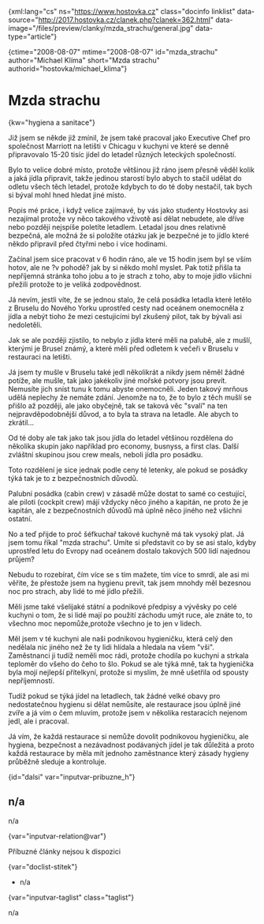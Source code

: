 
{xml:lang="cs" ns="https://www.hostovka.cz" class="docinfo linklist" data-source="http://2017.hostovka.cz/clanek.php?clanek=362.html" data-image="/files/preview/clanky/mzda_strachu/general.jpg" data-type="article"}

{ctime="2008-08-07" mtime="2008-08-07" id="mzda\_strachu" author="Michael Klíma" short="Mzda strachu" authorid="hostovka/michael\_klima"}

# Mzda strachu 

{kw="hygiena a sanitace"}

Již jsem se někde již zmínil, že jsem také pracoval jako Executive Chef pro společnost Marriott na letišti v Chicagu v kuchyni ve které se denně připravovalo 15-20 tisíc jídel do letadel různých leteckých společností. 

Bylo to velice dobré místo, protože většinou již ráno jsem přesně věděl kolik a jaká jídla připravit, takže jedinou starostí bylo abych to stačil udělat do odletu všech těch letadel, protože kdybych to do té doby nestačil, tak bych si býval mohl hned hledat jiné místo. 

Popis mé práce, i když velice zajímavé, by vás jako studenty Hostovky asi nezajímal protože vy něco takového vživotě asi dělat nebudete, ale dříve nebo později nejspíše poletíte letadlem. Letadal jsou dnes relativně bezpečná, ale možná že si položíte otázku jak je bezpečné je to jídlo které někdo připravil před čtyřmi nebo i více hodinami. 

Začínal jsem sice pracovat v 6 hodin ráno, ale ve 15 hodin jsem byl se vším hotov, ale ne ?v pohodě? jak by si někdo mohl myslet. Pak totiž přišla ta nepříjemná stránka toho jobu a to je strach z toho, aby to moje jídlo všichni přežili protože to je veliká zodpovědnost. 

Já nevím, jestli víte, že se jednou stalo, že celá posádka letadla které letělo z Bruselu do Nového Yorku uprostřed cesty nad oceánem onemocněla z jídla a nebýt tioho že mezi cestujicími byl zkušený pilot, tak by bývali asi nedoletěli. 

Jak se ale později zjistilo, to nebylo z jídla které měli na palubě, ale z mušlí, kterými je Brusel známý, a které měli před odletem k večeři v Bruselu v restauraci na letišti. 

Já jsem ty mušle v Bruselu také jedl několikrát a nikdy jsem něměl žádné potíže, ale mušle, tak jako jakékoliv jiné mořské potvory jsou prevít. Nemusíte jich sníst tunu k tomu abyste onemocněli. Jeden takový mrňous udělá neplechy že nemáte zdání. Jenomže na to, že to bylo z těch mušlí se přišlo až později, ale jako obyčejně, tak se taková věc "svalí" na ten nejpravděpodobnější důvod, a to byla ta strava na letadle. Ale abych to zkrátil... 

Od té doby ale tak jako tak jsou jídla do letadel většinou rozdělena do několika skupin jako například pro economy, busnyss, a first clas. Další zvláštní skupinou jsou crew meals, neboli jídla pro posádku. 

Toto rozdělení je sice jednak podle ceny té letenky, ale pokud se posádky týká tak je to z bezpečnostních důvodů. 

Palubní posádka (cabin crew) v zásadě může dostat to samé co cestující, ale piloti (cockpit crew) májí vždycky něco jiného a kapitán, ne proto že je kapitán, ale z bezpečnostních důvodů má úplně něco jiného než všichni ostatní. 

No a teď přijde to proč šéfkuchař takové kuchyně má tak vysoký plat. Já jsem tomu říkal "mzda strachu". Umíte si představit co by se asi stalo, kdyby uprostřed letu do Evropy nad oceánem dostalo takových 500 lidí najednou průjem? 

Nebudu to rozebírat, čím více se s tím mažete, tím více to smrdí, ale asi mi věříte, že přestože jsem na hygienu prevít, tak jsem mnohdy měl bezesnou noc pro strach, aby lidé to mé jídlo přežili. 

Měli jsme také všelijaké státní a podnikové předpisy a vývěsky po celé kuchyni o tom, že si lidé mají po použití záchodu umýt ruce, ale znáte to, to všechno moc nepomůže,protože všechno je to jen v lidech. 

Měl jsem v té kuchyni ale naši podnikovou hygieničku, která celý den nedělala nic jiného než že ty lidi hlídala a hledala na všem "vši". Zaměstnanci ji tudíž neměli moc rádi, protože chodila po kuchyni a strkala teploměr do všeho do čeho to šlo. Pokud se ale týká mně, tak ta hygienička byla mojí nejlepší přítelkyní, protože si myslím, že mně ušetřila od spousty nepříjemností. 

Tudíž pokud se týká jídel na letadlech, tak žádné velké obavy pro nedostatečnou hygienu si dělat nemůsíte, ale restaurace jsou úplně jiné zvíře a já vím o čem mluvím, protože jsem v několika restaracích nejenom jedl, ale i pracoval. 

Já vím, že každá restaurace si nemůže dovolit podnikovou hygieničku, ale hygiena, bezpečnost a nezávadnost podávaných jídel je tak důležitá a proto každá restaurace by měla mít jednoho zaměstnance který zásady hygieny průběžně sleduje a kontroluje. 

{id="dalsi" var="inputvar-pribuzne_h"}

## n/a 

n/a 

{var="inputvar-relation@var"}

Příbuzné články nejsou k dispozici 

{var="doclist-stitek"}

  * n/a 

{var="inputvar-taglist" class="taglist"}

n/a

